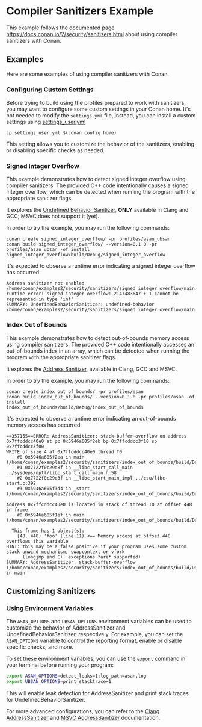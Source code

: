 # Compiler Sanitizers Example

This example follows the documented page https://docs.conan.io/2/security/sanitizers.html about using compiler sanitizers with Conan.

## Examples

Here are some examples of using compiler sanitizers with Conan.

### Configuring Custom Settings

Before trying to build using the profiles prepared to work with sanitizers, you may want to configure some custom settings in your Conan home.
It's not needed to modify the `settings.yml` file, instead, you can install a custom settings using [settings_user.yml](https://docs.conan.io/2/reference/config_files/settings.html#settings-user-yml)

```
cp settings_user.yml $(conan config home)
```

This setting allows you to customize the behavior of the sanitizers, enabling or disabling specific checks as needed.

### Signed Integer Overflow

This example demonstrates how to detect signed integer overflow using compiler sanitizers. The provided C++ code intentionally causes a signed integer overflow, which can be detected when running the program with the appropriate sanitizer flags.

It explores the [Undefined Behavior Sanitizer](https://clang.llvm.org/docs/UndefinedBehaviorSanitizer.html), **ONLY** available in Clang and GCC; MSVC does not support it (yet).

In order to try the example, you may run the following commands:

```
conan create signed_integer_overflow/ -pr profiles/asan_ubsan
conan build signed_integer_overflow/ --version=0.1.0 -pr profiles/asan_ubsan -of install
signed_integer_overflow/build/Debug/signed_integer_overflow
```
It's expected to observe a runtime error indicating a signed integer overflow has occurred:

```
Address sanitizer not enabled
/home/conan/examples2/security/sanitizers/signed_integer_overflow/main.cpp:13:9: runtime error: signed integer overflow: 2147483647 + 1 cannot be represented in type 'int'
SUMMARY: UndefinedBehaviorSanitizer: undefined-behavior /home/conan/examples2/security/sanitizers/signed_integer_overflow/main.cpp:13:9
```

### Index Out of Bounds

This example demonstrates how to detect out-of-bounds memory access using compiler sanitizers. The provided C++ code intentionally accesses an out-of-bounds index in an array, which can be detected when running the program with the appropriate sanitizer flags.

It explores the [Address Sanitizer](https://clang.llvm.org/docs/AddressSanitizer.html), available in Clang, GCC and MSVC.

In order to try the example, you may run the following commands:

```
conan create index_out_of_bounds/ -pr profiles/asan
conan build index_out_of_bounds/ --version=0.1.0 -pr profiles/asan -of install
index_out_of_bounds/build/Debug/index_out_of_bounds
```

It's expected to observe a runtime error indicating an out-of-bounds memory access has occurred:

```
==357155==ERROR: AddressSanitizer: stack-buffer-overflow on address 0x7ffcddcc40e0 at pc 0x5946a605f2eb bp 0x7ffcddcc3f10 sp 0x7ffcddcc3f00
WRITE of size 4 at 0x7ffcddcc40e0 thread T0
    #0 0x5946a605f2ea in main (/home/conan/examples2/security/sanitizers/index_out_of_bounds/build/Debug/index_out_of_bounds)
    #1 0x7722f0c29d8f in __libc_start_call_main ../sysdeps/nptl/libc_start_call_main.h:58
    #2 0x7722f0c29e3f in __libc_start_main_impl ../csu/libc-start.c:392
    #3 0x5946a605f3d4 in _start (/home/conan/examples2/security/sanitizers/index_out_of_bounds/build/Debug/index_out_of_bounds+0x13d4)

Address 0x7ffcddcc40e0 is located in stack of thread T0 at offset 448 in frame
    #0 0x5946a605f1ef in main (/home/conan/examples2/security/sanitizers/index_out_of_bounds/build/Debug/index_out_of_bounds+0x11ef)

  This frame has 1 object(s):
    [48, 448) 'foo' (line 11) <== Memory access at offset 448 overflows this variable
HINT: this may be a false positive if your program uses some custom stack unwind mechanism, swapcontext or vfork
      (longjmp and C++ exceptions *are* supported)
SUMMARY: AddressSanitizer: stack-buffer-overflow (/home/conan/examples2/security/sanitizers/index_out_of_bounds/build/Debug/index_out_of_bounds+0x12ea) in main
```

## Customizing Sanitizers

### Using Environment Variables

The `ASAN_OPTIONS` and `UBSAN_OPTIONS` environment variables can be used to customize the behavior of AddressSanitizer and UndefinedBehaviorSanitizer, respectively. For example, you can set the `ASAN_OPTIONS` variable to control the reporting format, enable or disable specific checks, and more.

To set these environment variables, you can use the `export` command in your terminal before running your program:

```bash
export ASAN_OPTIONS=detect_leaks=1:log_path=asan.log
export UBSAN_OPTIONS=print_stacktrace=1
```

This will enable leak detection for AddressSanitizer and print stack traces for UndefinedBehaviorSanitizer.

For more advanced configurations, you can refer to the [Clang AddressSanitizer](https://github.com/google/sanitizers/wiki/addresssanitizerflags#run-time-flags) and [MSVC AddressSanitizer](https://learn.microsoft.com/en-us/cpp/sanitizers/asan?view=msvc-170#differences) documentation.
